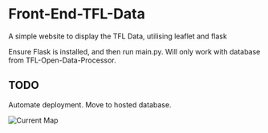 # Front-End-TFL-Data
A simple website to display the TFL Data, utilising leaflet and flask

Ensure Flask is installed, and then run main.py. Will only work with database from TFL-Open-Data-Processor.

## TODO
Automate deployment.
Move to hosted database.

![Current Map](https://imgur.com/a/uu7prJ0)
